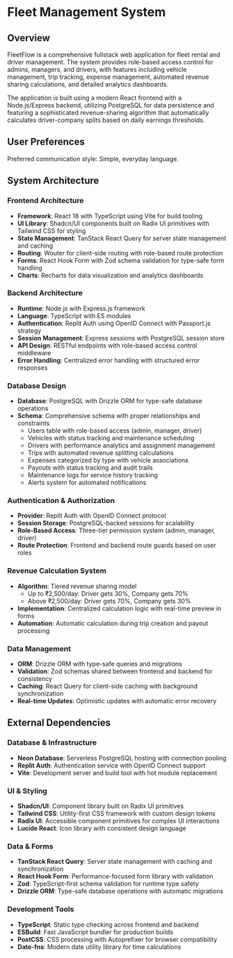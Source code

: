# Fleet Management System

## Overview

FleetFlow is a comprehensive fullstack web application for fleet rental and driver management. The system provides role-based access control for admins, managers, and drivers, with features including vehicle management, trip tracking, expense management, automated revenue sharing calculations, and detailed analytics dashboards.

The application is built using a modern React frontend with a Node.js/Express backend, utilizing PostgreSQL for data persistence and featuring a sophisticated revenue-sharing algorithm that automatically calculates driver-company splits based on daily earnings thresholds.

## User Preferences

Preferred communication style: Simple, everyday language.

## System Architecture

### Frontend Architecture
- **Framework**: React 18 with TypeScript using Vite for build tooling
- **UI Library**: Shadcn/UI components built on Radix UI primitives with Tailwind CSS for styling
- **State Management**: TanStack React Query for server state management and caching
- **Routing**: Wouter for client-side routing with role-based route protection
- **Forms**: React Hook Form with Zod schema validation for type-safe form handling
- **Charts**: Recharts for data visualization and analytics dashboards

### Backend Architecture
- **Runtime**: Node.js with Express.js framework
- **Language**: TypeScript with ES modules
- **Authentication**: Replit Auth using OpenID Connect with Passport.js strategy
- **Session Management**: Express sessions with PostgreSQL session store
- **API Design**: RESTful endpoints with role-based access control middleware
- **Error Handling**: Centralized error handling with structured error responses

### Database Design
- **Database**: PostgreSQL with Drizzle ORM for type-safe database operations
- **Schema**: Comprehensive schema with proper relationships and constraints
  - Users table with role-based access (admin, manager, driver)
  - Vehicles with status tracking and maintenance scheduling
  - Drivers with performance analytics and assignment management
  - Trips with automated revenue splitting calculations
  - Expenses categorized by type with vehicle associations
  - Payouts with status tracking and audit trails
  - Maintenance logs for service history tracking
  - Alerts system for automated notifications

### Authentication & Authorization
- **Provider**: Replit Auth with OpenID Connect protocol
- **Session Storage**: PostgreSQL-backed sessions for scalability
- **Role-Based Access**: Three-tier permission system (admin, manager, driver)
- **Route Protection**: Frontend and backend route guards based on user roles

### Revenue Calculation System
- **Algorithm**: Tiered revenue sharing model
  - Up to ₹2,500/day: Driver gets 30%, Company gets 70%
  - Above ₹2,500/day: Driver gets 70%, Company gets 30%
- **Implementation**: Centralized calculation logic with real-time preview in forms
- **Automation**: Automatic calculation during trip creation and payout processing

### Data Management
- **ORM**: Drizzle ORM with type-safe queries and migrations
- **Validation**: Zod schemas shared between frontend and backend for consistency
- **Caching**: React Query for client-side caching with background synchronization
- **Real-time Updates**: Optimistic updates with automatic error recovery

## External Dependencies

### Database & Infrastructure
- **Neon Database**: Serverless PostgreSQL hosting with connection pooling
- **Replit Auth**: Authentication service with OpenID Connect support
- **Vite**: Development server and build tool with hot module replacement

### UI & Styling
- **Shadcn/UI**: Component library built on Radix UI primitives
- **Tailwind CSS**: Utility-first CSS framework with custom design tokens
- **Radix UI**: Accessible component primitives for complex UI interactions
- **Lucide React**: Icon library with consistent design language

### Data & Forms
- **TanStack React Query**: Server state management with caching and synchronization
- **React Hook Form**: Performance-focused form library with validation
- **Zod**: TypeScript-first schema validation for runtime type safety
- **Drizzle ORM**: Type-safe database operations with automatic migrations

### Development Tools
- **TypeScript**: Static type checking across frontend and backend
- **ESBuild**: Fast JavaScript bundler for production builds
- **PostCSS**: CSS processing with Autoprefixer for browser compatibility
- **Date-fns**: Modern date utility library for time calculations